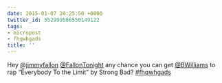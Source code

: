 ```yaml
---
date: 2015-01-07 20:25:50 +0000
twitter_id: 552999586550149122
tags:
- micropost
- fhqwhgads
title: ''
---
```


Hey [@jimmyfallon](https://twitter.com/jimmyfallon)  [@FallonTonight](https://twitter.com/FallonTonight) any chance you can get [@BWilliams](https://twitter.com/BWilliams) to rap “Everybody To the Limit” by Strong Bad? [#fhqwhgads](https://twitter.com/hashtag/fhqwhgads)
